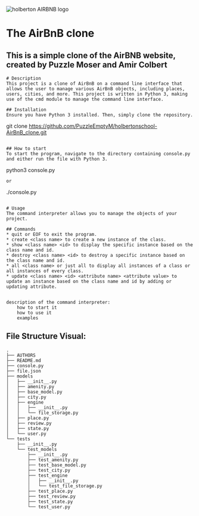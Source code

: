 ![holberton AIRBNB logo](https://github.com/PuzzleEmptyM/holbertonschool-AirBnB_clone/assets/129412985/bf9ea8b2-7337-4575-9ccc-bc244b78920a)
# The AirBnB clone
## This is a simple clone of the AirBNB website, created by Puzzle Moser and Amir Colbert
```
# Description
This project is a clone of AirBnB on a command line interface that allows the user to manage various AirBnB objects, including places, users, cities, and more. This project is written in Python 3, making use of the cmd module to manage the command line interface.

## Installation
Ensure you have Python 3 installed. Then, simply clone the repository.
```
git clone https://github.com/PuzzleEmptyM/holbertonschool-AirBnB_clone.git
```

## How to start
To start the program, navigate to the directory containing console.py and either run the file with Python 3.
```
python3 console.py
```
or
```
./console.py
```

# Usage
The command interpreter allows you to manage the objects of your project.

## Commands
* quit or EOF to exit the program.
* create <class name> to create a new instance of the class.
* show <class name> <id> to display the specific instance based on the class name and id.
* destroy <class name> <id> to destroy a specific instance based on the class name and id.
* all <class name> or just all to display all instances of a class or all instances of every class.
* update <class name> <id> <attribute name> <attribute value> to update an instance based on the class name and id by adding or updating attribute.


description of the command interpreter:
    how to start it
    how to use it
    examples
```

## File Structure Visual:

```
.
├── AUTHORS
├── README.md
├── console.py
├── file.json
├── models
│   ├── __init__.py
│   ├── amenity.py
│   ├── base_model.py
│   ├── city.py
│   ├── engine
│   │   ├── __init__.py
│   │   └── file_storage.py
│   ├── place.py
│   ├── review.py
│   ├── state.py
│   └── user.py
└── tests
    ├── __init__.py
    └── test_models
        ├── __init__.py
        ├── test_amenity.py
        ├── test_base_model.py
        ├── test_city.py
        ├── test_engine
        │   ├── __init__.py
        │   └── test_file_storage.py
        ├── test_place.py
        ├── test_review.py
        ├── test_state.py
        └── test_user.py
```
